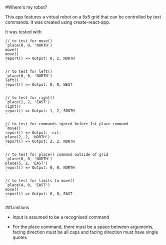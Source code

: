 #Where's my robot?

This app features a virtual robot on a 5x5 grid that can be controlled by text commands. It was created using create-react-app.

It was tested with 

    // to test for move()
    `place(0, 0, 'NORTH')
    move()
    move()
    report() => Output: 0, 2, NORTH
    `

    // to test for left()
    `place(0, 0, 'NORTH')
    left()
    report() => Output: 0, 0, WEST
    `

    // to test for right()
    `place(1, 2, 'EAST')
    right()
    report() => Output: 1, 2, SOUTH
    `

    // to test for commands igored before 1st place command
    `move()
    report() => Output: -nil-
    place(2, 2, 'NORTH')
    report() => Output: 2, 2, NORTH
    `

    // to test for place() command outside of grid
    `place(0, 0, 'NORTH')
    place(5, 2, 'EAST')
    report() => Output: 0, 0, NORTH
    `

    // to test for limits to move()
    `place(4, 0, 'EAST')
    move()
    report() => Output: 0, 0, EAST
    `


##Limitions

  - Input is assumed to be a recognised command

  - For the place command, there must be a space between arguments,
  facing direction must be all caps and facing direction must have single quotes
